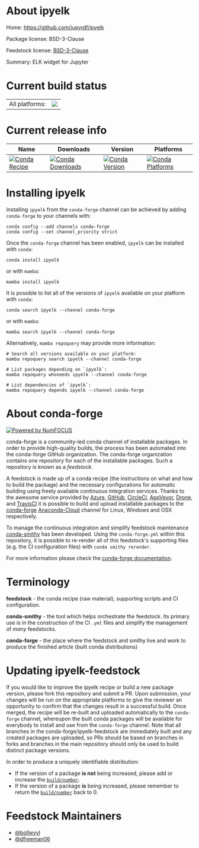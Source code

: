 About ipyelk
============

Home: https://github.com/jupyrdf/ipyelk

Package license: BSD-3-Clause

Feedstock license: [BSD-3-Clause](https://github.com/conda-forge/ipyelk-feedstock/blob/main/LICENSE.txt)

Summary: ELK widget for Jupyter

Current build status
====================


<table><tr><td>All platforms:</td>
    <td>
      <a href="https://dev.azure.com/conda-forge/feedstock-builds/_build/latest?definitionId=10515&branchName=main">
        <img src="https://dev.azure.com/conda-forge/feedstock-builds/_apis/build/status/ipyelk-feedstock?branchName=main">
      </a>
    </td>
  </tr>
</table>

Current release info
====================

| Name | Downloads | Version | Platforms |
| --- | --- | --- | --- |
| [![Conda Recipe](https://img.shields.io/badge/recipe-ipyelk-green.svg)](https://anaconda.org/conda-forge/ipyelk) | [![Conda Downloads](https://img.shields.io/conda/dn/conda-forge/ipyelk.svg)](https://anaconda.org/conda-forge/ipyelk) | [![Conda Version](https://img.shields.io/conda/vn/conda-forge/ipyelk.svg)](https://anaconda.org/conda-forge/ipyelk) | [![Conda Platforms](https://img.shields.io/conda/pn/conda-forge/ipyelk.svg)](https://anaconda.org/conda-forge/ipyelk) |

Installing ipyelk
=================

Installing `ipyelk` from the `conda-forge` channel can be achieved by adding `conda-forge` to your channels with:

```
conda config --add channels conda-forge
conda config --set channel_priority strict
```

Once the `conda-forge` channel has been enabled, `ipyelk` can be installed with `conda`:

```
conda install ipyelk
```

or with `mamba`:

```
mamba install ipyelk
```

It is possible to list all of the versions of `ipyelk` available on your platform with `conda`:

```
conda search ipyelk --channel conda-forge
```

or with `mamba`:

```
mamba search ipyelk --channel conda-forge
```

Alternatively, `mamba repoquery` may provide more information:

```
# Search all versions available on your platform:
mamba repoquery search ipyelk --channel conda-forge

# List packages depending on `ipyelk`:
mamba repoquery whoneeds ipyelk --channel conda-forge

# List dependencies of `ipyelk`:
mamba repoquery depends ipyelk --channel conda-forge
```


About conda-forge
=================

[![Powered by
NumFOCUS](https://img.shields.io/badge/powered%20by-NumFOCUS-orange.svg?style=flat&colorA=E1523D&colorB=007D8A)](https://numfocus.org)

conda-forge is a community-led conda channel of installable packages.
In order to provide high-quality builds, the process has been automated into the
conda-forge GitHub organization. The conda-forge organization contains one repository
for each of the installable packages. Such a repository is known as a *feedstock*.

A feedstock is made up of a conda recipe (the instructions on what and how to build
the package) and the necessary configurations for automatic building using freely
available continuous integration services. Thanks to the awesome service provided by
[Azure](https://azure.microsoft.com/en-us/services/devops/), [GitHub](https://github.com/),
[CircleCI](https://circleci.com/), [AppVeyor](https://www.appveyor.com/),
[Drone](https://cloud.drone.io/welcome), and [TravisCI](https://travis-ci.com/)
it is possible to build and upload installable packages to the
[conda-forge](https://anaconda.org/conda-forge) [Anaconda-Cloud](https://anaconda.org/)
channel for Linux, Windows and OSX respectively.

To manage the continuous integration and simplify feedstock maintenance
[conda-smithy](https://github.com/conda-forge/conda-smithy) has been developed.
Using the ``conda-forge.yml`` within this repository, it is possible to re-render all of
this feedstock's supporting files (e.g. the CI configuration files) with ``conda smithy rerender``.

For more information please check the [conda-forge documentation](https://conda-forge.org/docs/).

Terminology
===========

**feedstock** - the conda recipe (raw material), supporting scripts and CI configuration.

**conda-smithy** - the tool which helps orchestrate the feedstock.
                   Its primary use is in the construction of the CI ``.yml`` files
                   and simplify the management of *many* feedstocks.

**conda-forge** - the place where the feedstock and smithy live and work to
                  produce the finished article (built conda distributions)


Updating ipyelk-feedstock
=========================

If you would like to improve the ipyelk recipe or build a new
package version, please fork this repository and submit a PR. Upon submission,
your changes will be run on the appropriate platforms to give the reviewer an
opportunity to confirm that the changes result in a successful build. Once
merged, the recipe will be re-built and uploaded automatically to the
`conda-forge` channel, whereupon the built conda packages will be available for
everybody to install and use from the `conda-forge` channel.
Note that all branches in the conda-forge/ipyelk-feedstock are
immediately built and any created packages are uploaded, so PRs should be based
on branches in forks and branches in the main repository should only be used to
build distinct package versions.

In order to produce a uniquely identifiable distribution:
 * If the version of a package **is not** being increased, please add or increase
   the [``build/number``](https://docs.conda.io/projects/conda-build/en/latest/resources/define-metadata.html#build-number-and-string).
 * If the version of a package **is** being increased, please remember to return
   the [``build/number``](https://docs.conda.io/projects/conda-build/en/latest/resources/define-metadata.html#build-number-and-string)
   back to 0.

Feedstock Maintainers
=====================

* [@bollwyvl](https://github.com/bollwyvl/)
* [@dfreeman06](https://github.com/dfreeman06/)

